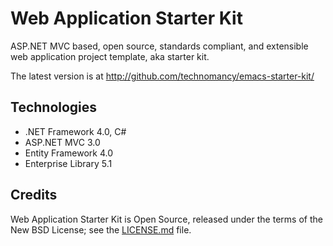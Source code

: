﻿Web Application Starter Kit
===========================

ASP.NET MVC based, open source, standards compliant, and extensible web application project template, aka starter kit.

The latest version is at http://github.com/technomancy/emacs-starter-kit/

Technologies
------------

* .NET Framework 4.0, C#
* ASP.NET MVC 3.0
* Entity Framework 4.0
* Enterprise Library 5.1

Credits
-------

Web Application Starter Kit is Open Source, released under the terms of the New BSD License; see the [LICENSE.md](https://github.com/rialib/webapp/blob/master/LICENSE.md) file.